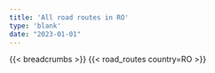 ```yaml
---
title: 'All road routes in RO'
type: 'blank'
date: "2023-01-01"
---
```


{{< breadcrumbs >}}
{{< road_routes country=RO >}}

